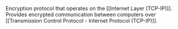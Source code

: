 Encryption protocol that operates on the [[Internet Layer (TCP-IP)]]. Provides encrypted communication between computers over [[Transmission Control Protocol - Internet Protocol (TCP-IP)]].